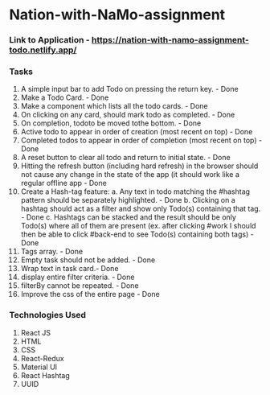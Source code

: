 # Nation-with-NaMo-assignment

### Link to Application - https://nation-with-namo-assignment-todo.netlify.app/

### Tasks

1. A simple input bar to add Todo on pressing the return key. - Done
2. Make a Todo Card. - Done
3. Make a component which lists all the todo cards. - Done
4. On clicking on any card, should mark todo as completed. - Done
5. On completion, todoto be moved tothe bottom. - Done
6. Active todo to appear in order of creation (most recent on top) - Done
7. Completed todos to appear in order of completion (most recent on top) - Done
8. A reset  button to clear all todo and return to initial state. - Done
9. Hitting the refresh button (including hard refresh) in the browser should not cause any 
    change in the state of the app (it should work like a regular offline app - Done
10. Create a Hash-tag feature:
    a. Any text in todo matching the #hashtag pattern should be separately highlighted. - Done
    b. Clicking on a hashtag should act as a filter and show only Todo(s) containing that tag. - Done
    c. Hashtags can be stacked and the result should be only Todo(s) where all of them are 
    present (ex. after clicking #work I should then be able to click #back-end to see Todo(s) containing both tags) - Done
11. Tags array. - Done
12. Empty task should not be added. - Done
13. Wrap text in task card.- Done
14. display entire filter criteria. - Done  
15. filterBy cannot be repeated. - Done
16. Improve the css of the entire page - Done

### Technologies Used

1. React JS
2. HTML
3. CSS
4. React-Redux
5. Material UI
6. React Hashtag
7. UUID








 




 
